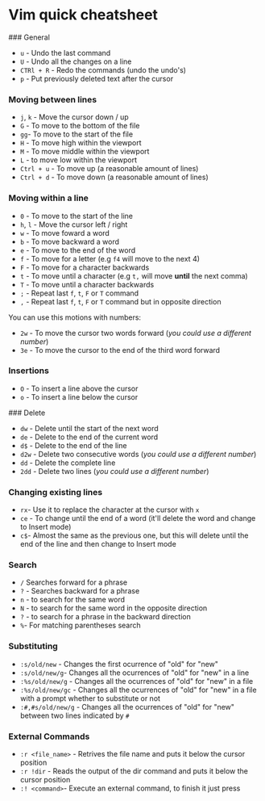 # Vim quick cheatsheet

### General

* `u` - Undo the last command
* `U` - Undo all the changes on a line
* `CTRl + R` - Redo the commands (undo the undo's)
* `p` - Put previously deleted text after the cursor

### Moving between lines

* `j`, `k` - Move the cursor down / up
* `G` - To move to the bottom of the file
* `gg`- To move to the start of the file
* `H` - To move high within the viewport
* `M` - To move middle within the viewport
* `L` - to move low within the viewport
* `Ctrl + u` - To move up (a reasonable amount of lines)
* `Ctrl + d` - To move down (a reasonable amount of lines)

### Moving within a line 

* `0` - To move to the start of the line
* `h`, `l` - Move the cursor left / right
* `w` - To move foward a word 
* `b` - To move backward a word 
* `e` - To move to the end of the word
* `f` - To move for a letter (e.g `f4` will move to the next 4)
* `F` - To move for a character backwards
* `t` - To move until a character (e.g `t,` will move **until** the next comma)
* `T` - To move until a character backwards
* `;` - Repeat last `f`, `t`, `F` or `T` command
* `,` - Repeat last `f`, `t`, `F` or `T` command but in opposite direction

You can use this motions with numbers:
* `2w` - To move the cursor two words forward (*you could use a different number*)
* `3e` - To move the cursor to the end of the third word forward

### Insertions

* `O` - To insert a line above the cursor
* `o` - To insert a line below the cursor

### Delete

* `dw` - Delete until the start of the next word
* `de` - Delete to the end of the current word
* `d$` - Delete to the end of the line
* `d2w` - Delete two consecutive words (*you could use a different number*)
* `dd` - Delete the complete line
* `2dd` - Delete two lines (*you could use a different number*)

### Changing existing lines

* `rx`- Use it to replace the character at the cursor with `x`
* `ce` - To change until the end of a word (it'll delete the word and change to Insert mode)
* `c$`- Almost the same as the previous one, but this will delete until the end of the line and then change to Insert mode

### Search

* `/` Searches forward for a phrase
* `?` - Searches backward for a phrase
* `n` - to search for the same word
* `N` - to search for the same word in the opposite direction
* `?` - to search for a phrase in the backward direction
* `%`- For matching parentheses search

### Substituting

* `:s/old/new` - Changes the first ocurrence of "old" for "new"
* `:s/old/new/g`- Changes all the ocurrences of "old" for "new" in a line 
* `:%s/old/new/g` - Changes all the ocurrences of "old" for "new" in a file
* `:%s/old/new/gc` - Changes all the ocurrences of "old" for "new" in a file with a prompt whether to substitute or not
* `:#,#s/old/new/g` - Changes all the ocurrences of "old" for "new" between two lines indicated by `#`

### External Commands

* `:r <file_name>` - Retrives the file name and puts it below the cursor position
* `:r !dir` - Reads the output of the dir command and puts it below the cursor position
* `:! <command>`- Execute an external command, to finish it just press <enter>


